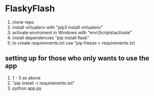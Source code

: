 # FlaskyFlash
1. clone repo
2. install virtualenv with "pip3 install virtualenv"
3. activate enviroment in Windows with "env\Scripts\activate"
4. install dependencies "pip install flask"
5. to create requirements.txt use "pip freeze > requirements.txt

## setting up for those who only wants to use the app
1. 1 - 3 as above
2. "pip install -r requirements.txt"
3. python app.py